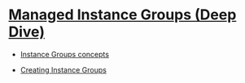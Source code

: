# [Managed Instance Groups (Deep Dive)](https://szkolachmury.pl/google-cloud-platform-droga-architekta/tydzien-5-instance-groups-i-autoskalowanie/managed-instance-groups-deep-dive/)

* [Instance Groups concepts](https://cloud.google.com/compute/docs/instance-groups/)

* [Creating Instance Groups](https://cloud.google.com/compute/docs/instance-groups/creating-groups-of-managed-instances)
